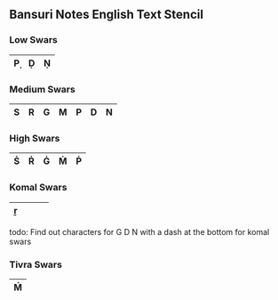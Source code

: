 ## Bansuri Notes English Text Stencil

### Low Swars  

| P̣ | Ḍ | Ṇ |
|---|---|---|

### Medium Swars  

| S | R | G | M | P | D | N |
|---|---|---|---|---|---|---|

### High Swars  

| Ṡ | Ṙ | Ġ | Ṁ | Ṗ |
|---|---|---|---|---|

### Komal Swars  

| ṟ |  |  |  |
|---|---|---|---|

todo: Find out characters for G D N with a dash at the bottom for komal swars  

### Tivra Swars  

| Ḿ |
|---|


